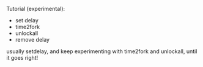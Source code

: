 
Tutorial (experimental):

- set delay
- time2fork
- unlockall
- remove delay

usually setdelay, and keep experimenting with time2fork and unlockall, until it goes right!

